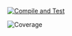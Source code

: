 [![Compile and Test](https://github.com/MarcusKhooLK/myrecipe/actions/workflows/main.yaml/badge.svg)](https://github.com/MarcusKhooLK/myrecipe/actions/workflows/main.yaml)

![Coverage](https://dumpbucket.sgp1.digitaloceanspaces.com/coverage/myrecipe/jacoco.svg)